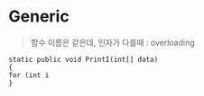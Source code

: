 # Generic
> 함수 이름은 같은데, 인자가 다를때 : overloading
```
static public void PrintI(int[] data)
{
for (int i
}

```
